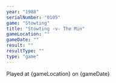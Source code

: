 ```yaml
---
year: "1988"
serialNumber: "0105" 
game: "Stowting"
title: "Stowting -v- The Min"
gameLocation: ""
gameDate: ""
result: ""
resultType: ""
type: "game"
---
```


Played at {gameLocation} on {gameDate} 
